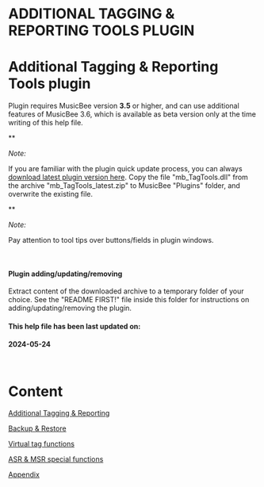 # ADDITIONAL TAGGING & REPORTING TOOLS PLUGIN

# Additional Tagging \& Reporting Tools plugin

Plugin requires MusicBee version **3.5** or higher, and can use additional features of MusicBee 3.6, which is available as beta version only at the time writing of this help file.

**&nbsp;

*Note:*

If you are familiar with the plugin quick update process, you can always [download latest plugin version here](https://www.mediafire.com/file/h2t08o9562efboi/mb\_TagTools\_latest.zip/file "target=\"\_blank\""). Copy the file "mb\_TagTools.dll" from the archive "mb\_TagTools\_latest.zip" to MusicBee "Plugins" folder, and overwrite the existing file.

**&nbsp;

*Note:*

Pay attention to tool tips over buttons/fields in plugin windows.

&nbsp;

#### Plugin adding/updating/removing

Extract content of the downloaded archive to a temporary folder of your choice. See the "README FIRST\!" file inside this folder for instructions on adding/updating/removing the plugin.

#### This help file has been last updated on:

**&#50;024-05-24**

&nbsp;

# Content

[Additional Tagging \& Reporting](docs/ADDITIONALTAGGINGREPORTING.md)

[Backup \& Restore](docs/BACKUPRESTORE.md)

[Virtual tag functions](docs/VIRTUALTAGFUNCTIONS.md)

[ASR \& MSR special functions](docs/ASRMSRSPECIALFUNCTIONS.md)

[Appendix](docs/APPENDIX.md)
